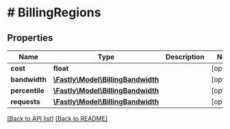 # # BillingRegions

## Properties

Name | Type | Description | Notes
------------ | ------------- | ------------- | -------------
**cost** | **float** |  | [optional] 
**bandwidth** | [**\Fastly\Model\BillingBandwidth**](BillingBandwidth.md) |  | [optional] 
**percentile** | [**\Fastly\Model\BillingBandwidth**](BillingBandwidth.md) |  | [optional] 
**requests** | [**\Fastly\Model\BillingBandwidth**](BillingBandwidth.md) |  | [optional] 


[[Back to API list]](../../README.md#endpoints) [[Back to README]](../../README.md)
